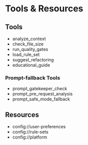 # Tools & Resources

## Tools
- analyze_context
- check_file_size
- run_quality_gates
- load_rule_set
- suggest_refactoring
- educational_guide

### Prompt-fallback Tools
- prompt_gatekeeper_check
- prompt_pre_request_analysis
- prompt_safe_mode_fallback

## Resources
- config://user-preferences
- config://rule-sets
- config://platform
